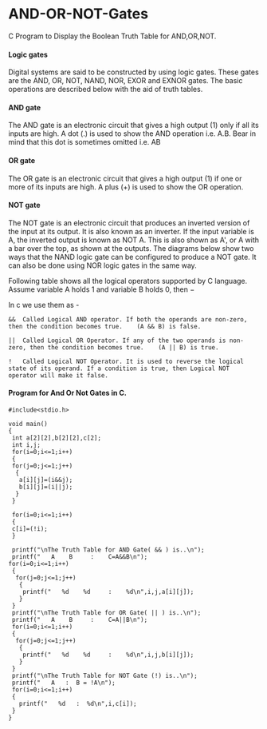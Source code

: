 # AND-OR-NOT-Gates
C Program to Display the Boolean Truth Table for AND,OR,NOT.


 #### Logic gates
Digital systems are said to be constructed by using logic gates. These gates are the AND, OR, NOT, NAND, NOR, EXOR and EXNOR gates. The basic operations are described below with the aid of truth tables.

#### AND gate

 		
The AND gate is an electronic circuit that gives a high output (1) only if all its inputs are high.  A dot (.) is used to show the AND operation i.e. A.B.  Bear in mind that this dot is sometimes omitted i.e. AB
 
#### OR gate
 		
The OR gate is an electronic circuit that gives a high output (1) if one or more of its inputs are high.  A plus (+) is used to show the OR operation.
 
#### NOT gate

		
The NOT gate is an electronic circuit that produces an inverted version of the input at its output.  It is also known as an inverter.  If the input variable is A, the inverted output is known as NOT A.  This is also shown as A', or A with a bar over the top, as shown at the outputs. The diagrams below show two ways that the NAND logic gate can be configured to produce a NOT gate. It can also be done using NOR logic gates in the same way.


Following table shows all the logical operators supported by C language. Assume variable A holds 1 and variable B holds 0, then −

In c we use them as -

```
&&	Called Logical AND operator. If both the operands are non-zero, then the condition becomes true.	(A && B) is false.

||	Called Logical OR Operator. If any of the two operands is non-zero, then the condition becomes true.	(A || B) is true.

!	Called Logical NOT Operator. It is used to reverse the logical state of its operand. If a condition is true, then Logical NOT operator will make it false.
```
#### Program for And Or Not Gates in C.

```
#include<stdio.h>

void main()
{
 int a[2][2],b[2][2],c[2];
 int i,j;
 for(i=0;i<=1;i++)
 {
 for(j=0;j<=1;j++)
  {
   a[i][j]=(i&&j);
   b[i][j]=(i||j);
  }
 }

 for(i=0;i<=1;i++)
 {
 c[i]=(!i);
 }

 printf("\nThe Truth Table for AND Gate( && ) is..\n");
 printf("   A    B     :    C=A&&B\n");
for(i=0;i<=1;i++)
 {
  for(j=0;j<=1;j++)
   {
    printf("   %d    %d     :    %d\n",i,j,a[i][j]);
   }
 }
 printf("\nThe Truth Table for OR Gate( || ) is..\n");
 printf("   A    B     :    C=A||B\n");
 for(i=0;i<=1;i++)
 {
  for(j=0;j<=1;j++)
   {
    printf("   %d    %d     :    %d\n",i,j,b[i][j]);
   }
 }
 printf("\nThe Truth Table for NOT Gate (!) is..\n");
 printf("   A   :  B = !A\n");
 for(i=0;i<=1;i++)
 {
   printf("   %d   :  %d\n",i,c[i]);
 }
}
```
